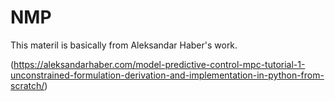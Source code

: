 # NMP
This materil is basically from Aleksandar Haber's work. 

(https://aleksandarhaber.com/model-predictive-control-mpc-tutorial-1-unconstrained-formulation-derivation-and-implementation-in-python-from-scratch/)


